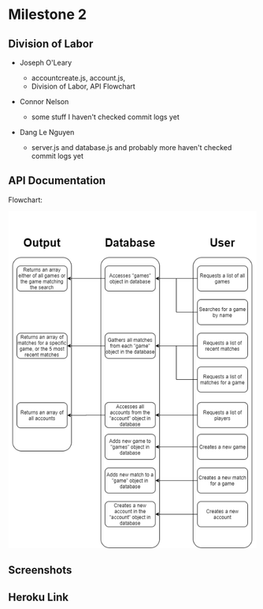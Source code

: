 # Milestone 2

## Division of Labor
- Joseph O'Leary
    - accountcreate.js, account.js, 
    - Division of Labor, API Flowchart
    
- Connor Nelson
    - some stuff I haven't checked commit logs yet

- Dang Le Nguyen
    - server.js and database.js and probably more haven't checked commit logs yet

## API Documentation
Flowchart:

![API Documentation Flowchart](./images/flowchart.png)


## Screenshots

## Heroku Link